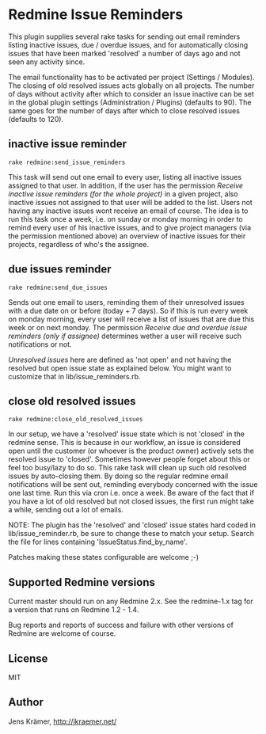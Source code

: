 Redmine Issue Reminders
=======================

This plugin supplies several rake tasks for sending out email reminders
listing inactive issues, due / overdue issues, and for automatically
closing issues that have been marked 'resolved' a number of days ago and
not seen any activity since.

The email functionality has to be activated per project (Settings /
Modules). The closing of old resolved issues acts globally on all
projects. The number of days without activity after which to consider an
issue inactive can be set in the global plugin settings (Administration
/ Plugins) (defaults to 90). The same goes for the number of days after
which to close resolved issues (defaults to 120).

inactive issue reminder
-----------------------

    rake redmine:send_issue_reminders

This task will send out one email to every user, listing all inactive
issues assigned to that user. In addition, if the user has the
permission _Receive inactive issue reminders (for the whole project)_ in
a given project, also inactive issues not assigned to that user will be
added to the list. Users not having any inactive issues wont receive an
email of course. The idea is to run this task once a week, i.e. on
sunday or monday morning in order to remind every user of his inactive
issues, and to give project managers (via the permission mentioned
above) an overview of inactive issues for their projects, regardless of
who's the assignee.

due issues reminder
-------------------

    rake redmine:send_due_issues

Sends out one email to users, reminding them of their unresolved issues
with a due date on or before (today + 7 days). So if this is run every
week on monday morning, every user will receive a list of issues that
are due this week or on next monday. The permission _Receive due and
overdue issue reminders (only if assignee)_ determines wether a user
will receive such notifications or not.

_Unresolved issues_ here are defined as 'not open' and not having the
resolved but open issue state as explained below. You might want to
customize that in lib/issue\_reminders.rb.

close old resolved issues
-------------------------

    rake redmine:close_old_resolved_issues

In our setup, we have a 'resolved' issue state which is not 'closed' in
the redmine sense. This is because in our workflow, an issue is
considered open until the customer (or whoever is the product owner)
actively sets the resolved issue to 'closed'. Sometimes however people
forget about this or feel too busy/lazy to do so. This rake task will
clean up such old resolved issues by auto-closing them. By doing so the
regular redmine email notifications will be sent out, reminding
everybody concerned with the issue one last time. Run this via cron i.e.
once a week. Be aware of the fact that if you have a lot of old resolved
but not closed issues, the first run might take a while, sending out a
lot of emails.


NOTE: The plugin has the 'resolved' and 'closed' issue states hard coded
in lib/issue\_reminder.rb, be sure to change these to match your setup.
Search the file for lines containing 'IssueStatus.find\_by\_name'.

Patches making these states configurable are welcome ;-)

Supported Redmine versions
--------------------------

Current master should run on any Redmine 2.x. See the redmine-1.x tag for a version that runs on Redmine 1.2 - 1.4.

Bug reports and reports of success and failure
with other versions of Redmine are welcome of course.

License
-------

MIT


Author
------

Jens Krämer, http://jkraemer.net/

